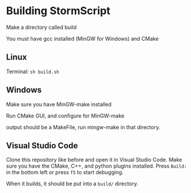 # Building StormScript

Make a directory called build

You must have gcc installed (MinGW for Windows) and CMake

## Linux

Terminal:
`sh build.sh`


## Windows

Make sure you have MinGW-make installed

Run CMake GUI, and configure for MinGW-make

output should be a MakeFile, run mingw-make in that directory.


## Visual Studio Code

Clone this repository like before and open it in Visual Studio Code. Make sure you have the CMake, C++, and python plugins installed. Press `Build:` in the bottom left or press `f5` to start debugging.

When it builds, it should be put into a `build/` directory.
